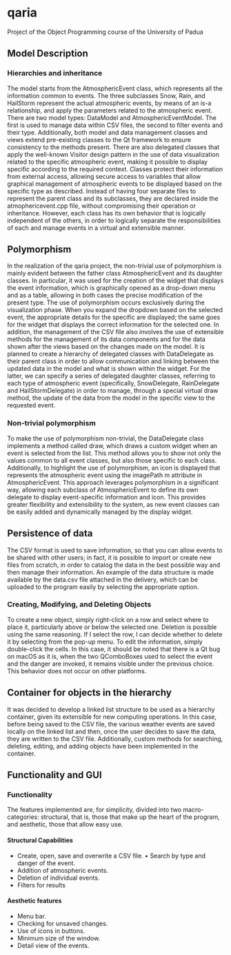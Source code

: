 # qaria
Project of the Object Programming course of the University of Padua

## Model Description

### Hierarchies and inheritance
The model starts from the AtmosphericEvent class, which represents all the information common to events. The three subclasses Snow, Rain, and HailStorm represent the actual atmospheric events, by means of an is-a relationship, and apply the parameters related to the atmospheric event.
There are two model types: DataModel and AtmosphericEventModel. The first is used to manage data within CSV files, the second to filter events and their type. Additionally, both model and data management classes and views extend pre-existing classes to the Qt framework to ensure consistency to the methods present. There are also delegated classes that apply the well-known Visitor design pattern in the use of data visualization related to the specific atmospheric event, making it possible to display specific according to the required context.
Classes protect their information from external access, allowing secure access to variables that allow graphical management of atmospheric events to be displayed based on the specific type as described.
Instead of having four separate files to represent the parent class and its subclasses, they are declared inside the atmophericevent.cpp file, without compromising their operation or inheritance. However, each class has its own behavior that is logically independent of the others, in order to logically separate the responsibilities of each and manage events in a virtual and extensible manner.

## Polymorphism
In the realization of the qaria project, the non-trivial use of polymorphism is mainly evident between the father class AtmosphericEvent and its daughter classes. In particular, it was used for the creation of the widget that displays the event information, which is graphically opened as a drop-down menu and as a table, allowing in both cases the precise modification of the present type.
The use of polymorphism occurs exclusively during the visualization phase. When you expand the dropdown based on the selected event, the appropriate details for the specific are displayed; the same goes for the widget that displays the correct information for the selected one.
In addition, the management of the CSV file also involves the use of extensible methods for the management of its data components and for the data shown after the views based on the changes made on the model.
It is planned to create a hierarchy of delegated classes with DataDelegate as their parent class in order to allow communication and linking between the updated data in the model and what is shown within the widget. For the latter, we can specify a series of delegated daughter classes, referring to each type of atmospheric event (specifically, SnowDelegate, RainDelegate and HailStormDelegate) in order to manage, through a special virtual draw method, the update of the data from the model in the specific view to the requested event.

### Non-trivial polymorphism
To make the use of polymorphism non-trivial, the DataDelegate class implements a method called draw, which draws a custom widget when an event is selected from the list. This method allows you to show not only the values common to all event classes, but also those specific to each class. Additionally, to highlight the use of polymorphism, an icon is displayed that represents the atmospheric event using the imagePath m attribute in AtmosphericEvent.
This approach leverages polymorphism in a significant way, allowing each subclass of AtmosphericEvent to define its own delegate to display event-specific information and icon. This provides greater flexibility and extensibility to the system, as new event classes can be easily added and dynamically managed by the display widget.

## Persistence of data
The CSV format is used to save information, so that you can allow events to be shared with other users; in fact, it is possible to import or create new files from scratch, in order to catalog the data in the best possible way and then manage their information.
An example of the data structure is made available by the data.csv file attached in the delivery, which can be uploaded to the program easily by selecting the appropriate option.

### Creating, Modifying, and Deleting Objects
To create a new object, simply right-click on a row and select where to place it, particularly above or below the selected one.
Deletion is possible using the same reasoning. If I select the row, I can decide whether to delete it by selecting from the pop-up menu.
To edit the information, simply double-click the cells. In this case, it should be noted that there is a Qt bug on macOS as it is, when the two QComboBoxes used to select the event and the danger are invoked, it remains visible under the previous choice. This behavior does not occur on other platforms.

## Container for objects in the hierarchy
It was decided to develop a linked list structure to be used as a hierarchy container, given its extensible for new computing operations. In this case, before being saved to the CSV file, the various weather events are saved locally on the linked list and then, once the user decides to save the data, they are written to the CSV file. Additionally, custom methods for searching, deleting, editing, and adding objects have been implemented in the container.

## Functionality and GUI

### Functionality
The features implemented are, for simplicity, divided into two macro-categories: structural, that is, those that make up the heart of the program, and aesthetic, those that allow easy use.

#### Structural Capabilities
- Create, open, save and overwrite a CSV file. • Search by type and danger of the event.
- Addition of atmospheric events.
- Deletion of individual events.
- Filters for results

#### Aesthetic features
- Menu bar.
- Checking for unsaved changes.
- Use of icons in buttons.
- Minimum size of the window.
- Detail view of the events.
